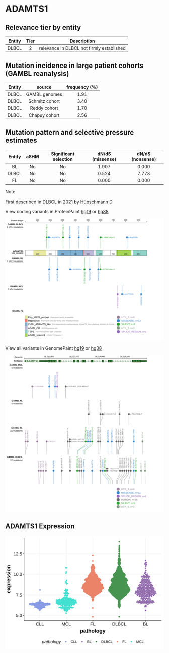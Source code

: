 # ADAMTS1

## Relevance tier by entity

|Entity|Tier|Description                              |
|:------:|:----:|-----------------------------------------|
|DLBCL |2   |relevance in DLBCL not firmly established|

## Mutation incidence in large patient cohorts (GAMBL reanalysis)

|Entity|source        |frequency (%)|
|:------:|:--------------:|:-------------:|
|DLBCL |GAMBL genomes |1.91         |
|DLBCL |Schmitz cohort|3.40         |
|DLBCL |Reddy cohort  |1.70         |
|DLBCL |Chapuy cohort |2.56         |

## Mutation pattern and selective pressure estimates

|Entity|aSHM|Significant selection|dN/dS (missense)|dN/dS (nonsense)|
|:------:|:----:|:---------------------:|:----------------:|:----------------:|
|BL    |No  |No                   |1.907           |0.000           |
|DLBCL |No  |No                   |0.524           |7.778           |
|FL    |No  |No                   |0.000           |0.000           |


> [!NOTE]
> First described in DLBCL in 2021 by [Hübschmann D](https://pubmed.ncbi.nlm.nih.gov/33953289)


View coding variants in ProteinPaint [hg19](https://morinlab.github.io/LLMPP/GAMBL/ADAMTS1_protein.html)  or [hg38](https://morinlab.github.io/LLMPP/GAMBL/ADAMTS1_protein_hg38.html)

![image](images/proteinpaint/ADAMTS1_NM_006988.svg)

View all variants in GenomePaint [hg19](https://morinlab.github.io/LLMPP/GAMBL/ADAMTS1.html)  or [hg38](https://morinlab.github.io/LLMPP/GAMBL/ADAMTS1_hg38.html)

![image](images/proteinpaint/ADAMTS1.svg)
## ADAMTS1 Expression
![image](images/gene_expression/ADAMTS1_by_pathology.svg)
<!-- ORIGIN: hubschmannMutationalMechanismsShaping2021b -->
